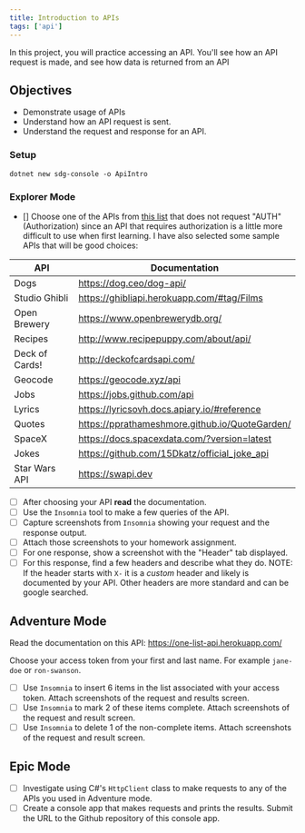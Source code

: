 ```yaml
---
title: Introduction to APIs
tags: ['api']
---
```


<!-- prettier-ignore-start -->

In this project, you will practice accessing an API. You'll see how an API
request is made, and see how data is returned from an API

## Objectives

- Demonstrate usage of APIs
- Understand how an API request is sent.
- Understand the request and response for an API.

### Setup

```shell
dotnet new sdg-console -o ApiIntro
```

### Explorer Mode

- [] Choose one of the APIs from
  [this list](https://github.com/public-apis/public-apis) that does not request
  "AUTH" (Authorization) since an API that requires authorization is a little
  more difficult to use when first learning. I have also selected some sample
  APIs that will be good choices:

| API            | Documentation                                  |
| -------------- | ---------------------------------------------- |
| Dogs           | https://dog.ceo/dog-api/                       |
| Studio Ghibli  | https://ghibliapi.herokuapp.com/#tag/Films     |
| Open Brewery   | https://www.openbrewerydb.org/                 |
| Recipes        | http://www.recipepuppy.com/about/api/          |
| Deck of Cards! | http://deckofcardsapi.com/                     |
| Geocode        | https://geocode.xyz/api                        |
| Jobs           | https://jobs.github.com/api                    |
| Lyrics         | https://lyricsovh.docs.apiary.io/#reference    |
| Quotes         | https://pprathameshmore.github.io/QuoteGarden/ |
| SpaceX         | https://docs.spacexdata.com/?version=latest    |
| Jokes          | https://github.com/15Dkatz/official_joke_api   |
| Star Wars API  | https://swapi.dev                              |

- [ ] After choosing your API **read** the documentation.
- [ ] Use the `Insomnia` tool to make a few queries of the API.
- [ ] Capture screenshots from `Insomnia` showing your request and the response
      output.
- [ ] Attach those screenshots to your homework assignment.
- [ ] For one response, show a screenshot with the "Header" tab displayed.
- [ ] For this response, find a few headers and describe what they do. NOTE: If
      the header starts with `X-` it is a _custom_ header and likely is
      documented by your API. Other headers are more standard and can be google
      searched.

## Adventure Mode

Read the documentation on this API: https://one-list-api.herokuapp.com/

Choose your access token from your first and last name. For example `jane-doe`
or `ron-swanson`.

- [ ] Use `Insomnia` to insert 6 items in the list associated with your access
      token. Attach screenshots of the request and results screen.
- [ ] Use `Insomnia` to mark 2 of these items complete. Attach screenshots of
      the request and result screen.
- [ ] Use `Insomnia` to delete 1 of the non-complete items. Attach screenshots
      of the request and result screen.

## Epic Mode

- [ ] Investigate using C#'s `HttpClient` class to make requests to any of the
      APIs you used in Adventure mode.
- [ ] Create a console app that makes requests and prints the results. Submit
      the URL to the Github repository of this console app.
